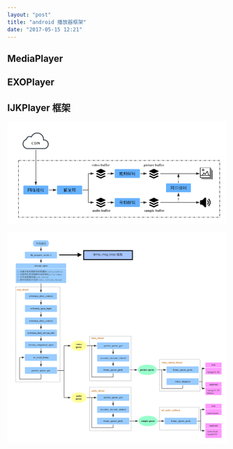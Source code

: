 ```yaml
---
layout: "post"
title: "android 播放器框架"
date: "2017-05-15 12:21"
---
```


## MediaPlayer

## EXOPlayer

## IJKPlayer 框架

![播放器基本框图](/images/ijkplayer/播放器基本框图.png)

![核心代码流程图](/images/ijkplayer/ijkplayer核心代码.png)
